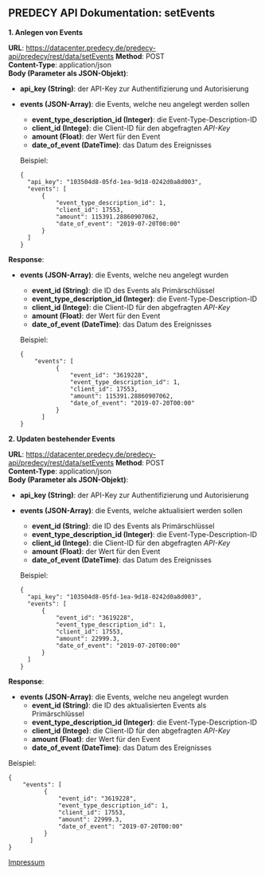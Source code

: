 ## PREDECY API Dokumentation: setEvents

__1. Anlegen von Events__

__URL__: https://datacenter.predecy.de/predecy-api/predecy/rest/data/setEvents
__Method__: POST  
__Content-Type__: application/json  
__Body (Parameter als JSON-Objekt)__:
* __api_key (String)__: der API-Key zur Authentifizierung und Autorisierung
* __events (JSON-Array)__: die Events, welche neu angelegt werden sollen
    * __event_type_description_id (Integer)__: die Event-Type-Description-ID
    * __client_id (Intege)__: die Client-ID für den abgefragten _API-Key_
    * __amount (Float)__: der Wert für den Event
    * __date_of_event (DateTime)__: das Datum des Ereignisses

  Beispiel:  
  ```
  {
    "api_key": "103504d8-05fd-1ea-9d18-0242d0a8d003",  
    "events": [
        {
            "event_type_description_id": 1,
            "client_id": 17553,
            "amount": 115391.28860907062,
            "date_of_event": "2019-07-20T00:00"
        }
    ]
  }
  ```
  
__Response__:
* __events (JSON-Array)__: die Events, welche neu angelegt wurden
    * __event_id (String)__: die ID des Events als Primärschlüssel
    * __event_type_description_id (Integer)__: die Event-Type-Description-ID
    * __client_id (Intege)__: die Client-ID für den abgefragten _API-Key_
    * __amount (Float)__: der Wert für den Event
    * __date_of_event (DateTime)__: das Datum des Ereignisses
  
  Beispiel: 
  ```
  {
      "events": [
            {
                "event_id": "3619228",
                "event_type_description_id": 1,
                "client_id": 17553,
                "amount": 115391.28860907062,
                "date_of_event": "2019-07-20T00:00"
            }
        ]
  }
  ```


__2. Updaten bestehender Events__

__URL__: https://datacenter.predecy.de/predecy-api/predecy/rest/data/setEvents
__Method__: POST  
__Content-Type__: application/json  
__Body (Parameter als JSON-Objekt)__:
* __api_key (String)__: der API-Key zur Authentifizierung und Autorisierung
* __events (JSON-Array)__: die Events, welche aktualisiert werden sollen
    * __event_id (String)__: die ID des Events als Primärschlüssel
    * __event_type_description_id (Integer)__: die Event-Type-Description-ID
    * __client_id (Intege)__: die Client-ID für den abgefragten _API-Key_
    * __amount (Float)__: der Wert für den Event
    * __date_of_event (DateTime)__: das Datum des Ereignisses

  Beispiel:  
  ```
  {
    "api_key": "103504d8-05fd-1ea-9d18-0242d0a8d003",  
    "events": [
        {
            "event_id": "3619228",
            "event_type_description_id": 1,
            "client_id": 17553,
            "amount": 22999.3,
            "date_of_event": "2019-07-20T00:00"
        }
    ]
  }
  ```
  
__Response__:
 * __events (JSON-Array)__: die Events, welche neu angelegt wurden
    * __event_id (String)__: die ID des aktualisierten Events als Primärschlüssel
    * __event_type_description_id (Integer)__: die Event-Type-Description-ID
    * __client_id (Intege)__: die Client-ID für den abgefragten _API-Key_
    * __amount (Float)__: der Wert für den Event
    * __date_of_event (DateTime)__: das Datum des Ereignisses
  
  Beispiel: 
  ```
  {
      "events": [
            {
                "event_id": "3619228",
                "event_type_description_id": 1,
                "client_id": 17553,
                "amount": 22999.3,
                "date_of_event": "2019-07-20T00:00"
            }
        ]
  }
  ```
  
  [Impressum](https://www.spicetech.de/#Impressum)
  
